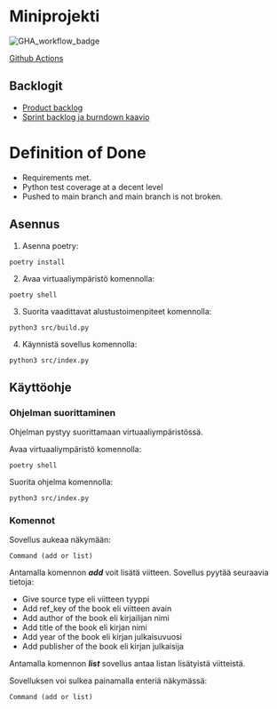 # Miniprojekti

![GHA_workflow_badge](https://github.com/turunenv/ohtu-s23-miniprojekti/workflows/CI/badge.svg)

[Github Actions](https://github.com/turunenv/ohtu-s23-miniprojekti/actions)

## Backlogit
- [Product backlog](https://github.com/users/turunenv/projects/1)
- [Sprint backlog ja burndown kaavio](https://docs.google.com/spreadsheets/d/1_CVzRfBNQlAJu8JO0la84PiaUmfVOdazKIZoOWZOVVI/edit#gid=0)

# Definition of Done

- Requirements met.
- Python test coverage at a decent level
- Pushed to main branch and main branch is not broken.

## Asennus

1. Asenna poetry:
```
poetry install
```

2. Avaa virtuaaliympäristö komennolla:
```
poetry shell
```

3. Suorita vaadittavat alustustoimenpiteet komennolla:
```
python3 src/build.py
```

4. Käynnistä sovellus komennolla:
```
python3 src/index.py
```

## Käyttöohje

### Ohjelman suorittaminen

Ohjelman pystyy suorittamaan virtuaaliympäristössä.

Avaa virtuaaliympäristö komennolla:
```
poetry shell
```

Suorita ohjelma komennolla:
```
python3 src/index.py
```

### Komennot

Sovellus aukeaa näkymään:
```
Command (add or list)
```

Antamalla komennon ***add*** voit lisätä viitteen.
Sovellus pyytää seuraavia tietoja:

- Give source type eli viitteen tyyppi
- Add ref_key of the book eli viitteen avain
- Add author of the book eli kirjailijan nimi
- Add title of the book eli kirjan nimi
- Add year of the book eli kirjan julkaisuvuosi
- Add publisher of the book eli kirjan julkaisija

Antamalla komennon ***list*** sovellus antaa listan lisätyistä viitteistä.

Sovelluksen voi sulkea painamalla enteriä näkymässä:
```
Command (add or list)
```
